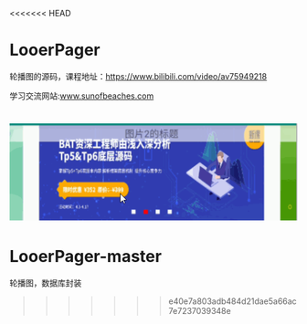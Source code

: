 <<<<<<< HEAD
# LooerPager

轮播图的源码，课程地址：https://www.bilibili.com/video/av75949218

学习交流网站:www.sunofbeaches.com

![图片](https://github.com/TrillGates/LooerPager/blob/master/art/0.gif)
=======
# LooerPager-master
轮播图，数据库封装
>>>>>>> e40e7a803adb484d21dae5a66ac7e7237039348e
